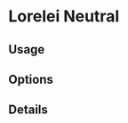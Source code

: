 <script setup lang="ts">
import StylePreview from "@theme/components/StylePreview.vue";
import StyleInfo from "@theme/components/StyleInfo.vue";
import StyleDescription from "@theme/components/StyleDescription.vue";
import StyleUsage from "@theme/components/StyleUsage.vue";
import StyleOptions from "@theme/components/StyleOptions.vue";
</script>

# Lorelei Neutral

<StylePreview styleName="loreleiNeutral" />

<StyleDescription styleName="loreleiNeutral" />

## Usage

<StyleUsage styleName="loreleiNeutral" />

## Options

<StyleOptions styleName="loreleiNeutral" />

## Details

<StyleInfo styleName="loreleiNeutral" />
